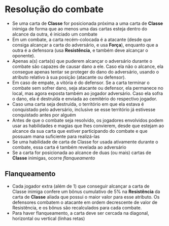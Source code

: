 # Resolução do combate

* Se uma carta de **Classe** for posicionada próxima a uma carta de **Classe** inimiga de forma que ao menos uma das cartas esteja dentro do alcance da outra, é iniciado um combate
* Em um combate, a carta recém-colocada é a atacante (desde que consiga alcançar a carta do adversário, e usa **Força**), enquanto que a outra é a defensora (usa **Resistência**, e também deve alcançar o oponente). 
* Apenas a(s) carta(s) que puderem alcançar o adversário durante o combate são capazes de causar dano a ele. Caso ela não o alcance, ela consegue apenas tentar se proteger do dano do adversário, usando o atributo relativo à sua posição (atacante ou defensor). 
* Em caso de empate, a vitória é do defensor. Se a carta terminar o combate sem sofrer dano, seja atacante ou defensor, ela permanece no local, mas agora exposta também ao jogador adversário. Caso ela sofra o dano, ela é destruída e enviada ao cemitério do respectivo jogador.
* Caso uma carta seja destruída, o território em que ela estava é conquistado pelo adversário, inclusive se esse território já estivesse conquistado antes por alguém
* Antes de que o combate seja resolvido, os jogadores envolvidos podem usar as habilidades e magias que lhes convierem, desde que estejam ao alcance da sua carta que estiver participando do combate e que possuam mana suficiente para realizá-las
* Se uma habilidade de carta de Classe for usada ativamente durante o combate, essa carta é também revelada ao adversário
* Se a carta for posicionada ao alcance de duas (ou mais) cartas de **Classe** inimigas, ocorre *flanqueamento*

## Flanqueamento

* Cada jogador extra (além de 1) que conseguir alcançar a carta de Classe inimiga confere um bônus cumulativo de 5% na **Resistência** da carta de **Classe** aliada que possui o maior valor para esse atributo. Os defensores combatem o atacante em ordem decrescente de valor de Resistência, e os bônus são recalculados para cada combate.
* Para haver flanqueamento, a carta deve ser cercada na diagonal, horizontal ou vertical (linhas retas)